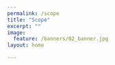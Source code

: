 ```yaml
---
permalink: /scope
title: "Scope"
excerpt: ""
image:
  feature: /banners/02_banner.jpg
layout: home

---
```

